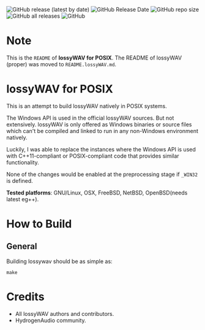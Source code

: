 ![GitHub release (latest by date)](https://img.shields.io/github/v/release/Sound-Linux-More/lossywav-for-linux)
![GitHub Release Date](https://img.shields.io/github/release-date/Sound-Linux-More/lossywav-for-linux)
![GitHub repo size](https://img.shields.io/github/repo-size/Sound-Linux-More/lossywav-for-linux)
![GitHub all releases](https://img.shields.io/github/downloads/Sound-Linux-More/lossywav-for-linux/total)
![GitHub](https://img.shields.io/github/license/Sound-Linux-More/lossywav-for-linux)

# Note
This is the `README` of **lossyWAV for POSIX**.
The README of lossyWAV (proper) was moved to  `README.lossyWAV.md`.

# lossyWAV for POSIX

This is an attempt to build lossyWAV natively in POSIX systems.

The Windows API is used in the official lossyWAV sources. But not extensively.
lossyWAV is only offered as Windows binaries or source files which can't be
compiled and linked to run in any non-Windows environment natively.

Luckily, I was able to replace the instances where the Windows API is used
with C++11-compliant or POSIX-compliant code that provides similar
functionality.

None of the changes would be enabled at the preprocessing stage if `_WIN32` is
defined.

**Tested platforms**: GNU/Linux, OSX, FreeBSD, NetBSD, OpenBSD(needs latest eg++).

# How to Build

## General

Building lossywav should be as simple as:

```
make
```

# Credits
* All lossyWAV authors and contributors.
* HydrogenAudio community.
